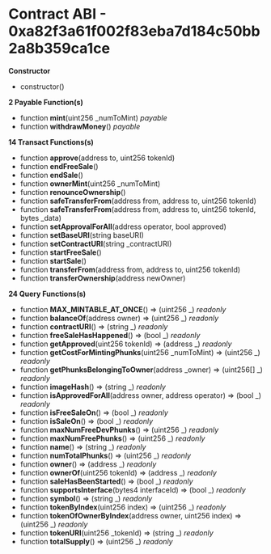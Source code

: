 # Contract ABI - 0xa82f3a61f002f83eba7d184c50bb2a8b359ca1ce




**Constructor**

- constructor()

**2 Payable Function(s)**

- function **mint**(uint256 _numToMint) _payable_
- function **withdrawMoney**() _payable_

**14 Transact Functions(s)**

- function **approve**(address to, uint256 tokenId)
- function **endFreeSale**()
- function **endSale**()
- function **ownerMint**(uint256 _numToMint)
- function **renounceOwnership**()
- function **safeTransferFrom**(address from, address to, uint256 tokenId)
- function **safeTransferFrom**(address from, address to, uint256 tokenId, bytes _data)
- function **setApprovalForAll**(address operator, bool approved)
- function **setBaseURI**(string baseURI)
- function **setContractURI**(string _contractURI)
- function **startFreeSale**()
- function **startSale**()
- function **transferFrom**(address from, address to, uint256 tokenId)
- function **transferOwnership**(address newOwner)

**24 Query Functions(s)**

- function **MAX_MINTABLE_AT_ONCE**() ⇒ (uint256 _) _readonly_
- function **balanceOf**(address owner) ⇒ (uint256 _) _readonly_
- function **contractURI**() ⇒ (string _) _readonly_
- function **freeSaleHasHappened**() ⇒ (bool _) _readonly_
- function **getApproved**(uint256 tokenId) ⇒ (address _) _readonly_
- function **getCostForMintingPhunks**(uint256 _numToMint) ⇒ (uint256 _) _readonly_
- function **getPhunksBelongingToOwner**(address _owner) ⇒ (uint256[] _) _readonly_
- function **imageHash**() ⇒ (string _) _readonly_
- function **isApprovedForAll**(address owner, address operator) ⇒ (bool _) _readonly_
- function **isFreeSaleOn**() ⇒ (bool _) _readonly_
- function **isSaleOn**() ⇒ (bool _) _readonly_
- function **maxNumFreeDevPhunks**() ⇒ (uint256 _) _readonly_
- function **maxNumFreePhunks**() ⇒ (uint256 _) _readonly_
- function **name**() ⇒ (string _) _readonly_
- function **numTotalPhunks**() ⇒ (uint256 _) _readonly_
- function **owner**() ⇒ (address _) _readonly_
- function **ownerOf**(uint256 tokenId) ⇒ (address _) _readonly_
- function **saleHasBeenStarted**() ⇒ (bool _) _readonly_
- function **supportsInterface**(bytes4 interfaceId) ⇒ (bool _) _readonly_
- function **symbol**() ⇒ (string _) _readonly_
- function **tokenByIndex**(uint256 index) ⇒ (uint256 _) _readonly_
- function **tokenOfOwnerByIndex**(address owner, uint256 index) ⇒ (uint256 _) _readonly_
- function **tokenURI**(uint256 _tokenId) ⇒ (string _) _readonly_
- function **totalSupply**() ⇒ (uint256 _) _readonly_
